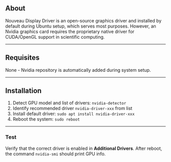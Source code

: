 ## About
Nouveau Display Driver is an open-source graphics driver and installed by default during Ubuntu setup, which serves most purposes. However, an Nvidia graphics card requires the proprietary native driver for CUDA/OpenGL support in scientific computing.
___
## Requisites 
None - Nvidia repository is automatically added during system setup.
___
## Installation 
 1. Detect GPU model and list of drivers: `nvidia-detector` 
 2. Identify recommended driver `nvidia-driver-xxx` from list
 3. Install default driver: `sudo apt install nvidia-driver-xxx` 
 4. Reboot the system: `sudo reboot` 
___
### Test 
Verify that the correct driver is enabled in **Additional Drivers**. After reboot, the command `nvidia-smi` should print GPU info. 